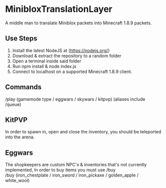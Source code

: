 # MinibloxTranslationLayer
A middle man to translate Miniblox packets into Minecraft 1.8.9 packets.

## Use Steps
1. Install the latest NodeJS at (https://nodejs.org/)
2. Download & extract the repository to a random folder
3. Open a terminal inside said folder
4. Run npm install & node index.js
5. Connect to localhost on a supported Minecraft 1.8.9 client.

## Commands
/play (gamemode type / eggwars / skywars / kitpvp) (aliases include /queue)

## KitPVP
In order to spawn in, open and close the inventory, you should be teleported into the arena.

## Eggwars
The shopkeepers are custom NPC's & inventories that's not currently implemented, In order to buy items you must use /buy
<br>
/buy (iron_chestplate / iron_sword / iron_pickaxe / golden_apple / white_wool)
